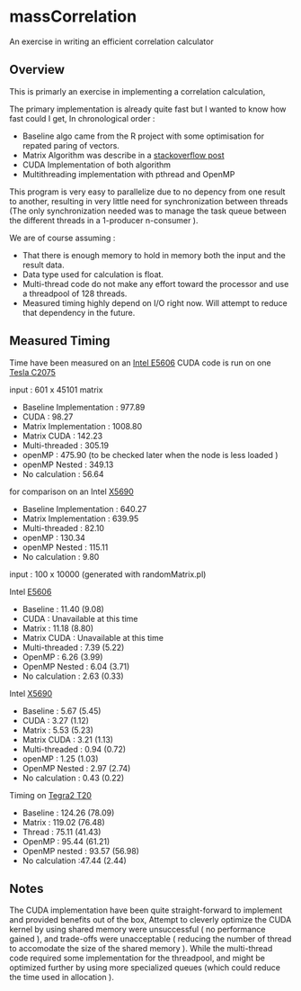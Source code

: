 # massCorrelation
An exercise in writing an efficient correlation calculator

## Overview

This is primarly an exercise in implementing a correlation calculation,

The primary implementation is already quite fast but I wanted to know how fast could I get,
In chronological order :
- Baseline algo came from the R project with some optimisation for repated paring of vectors.
- Matrix Algorithm was describe in a [stackoverflow post][4] 
- CUDA Implementation of both algorithm
- Multithreading implementation with pthread and OpenMP

This program is very easy to parallelize due to no depency from one result to another, resulting in very little need for synchronization between threads (The only synchronization needed was to manage the task queue between the different threads in a 1-producer n-consumer ).

We are of course assuming : 
- That there is enough memory to hold in memory both the input and the result data. 
- Data type used for calculation is float.
- Multi-thread code do not make any effort toward the processor and use a threadpool of 128 threads.
- Measured timing highly depend on I/O right now. Will attempt to reduce that dependency in the future. 

## Measured Timing

Time have been measured on an [Intel E5606][1]
CUDA code is run on one [Tesla C2075][2] 

input : 601 x 45101 matrix 

- Baseline Implementation : 977.89
- CUDA : 98.27
- Matrix Implementation : 1008.80
- Matrix CUDA : 142.23
- Multi-threaded : 305.19
- openMP : 475.90 (to be checked later when the node is less loaded )
- openMP Nested : 349.13
- No calculation : 56.64

for comparison on an Intel [X5690][3]

- Baseline Implementation : 640.27
- Matrix Implementation : 639.95
- Multi-threaded : 82.10
- openMP : 130.34
- openMP Nested : 115.11
- No calculation : 9.80

input : 100 x 10000 (generated with randomMatrix.pl)

Intel [E5606][1] 
- Baseline : 11.40 (9.08)
- CUDA : Unavailable at this time
- Matrix : 11.18 (8.80)
- Matrix CUDA : Unavailable at this time
- Multi-threaded : 7.39 (5.22)
- OpenMP : 6.26 (3.99)
- OpenMP Nested : 6.04  (3.71)
- No calculation : 2.63 (0.33)

Intel [X5690][3]
- Baseline : 5.67 (5.45)
- CUDA : 3.27 (1.12)
- Matrix : 5.53 (5.23)
- Matrix CUDA : 3.21 (1.13)
- Multi-threaded : 0.94 (0.72)
- openMP : 1.25 (1.03)
- OpenMP Nested : 2.97 (2.74)
- No calculation : 0.43 (0.22)

Timing on [Tegra2 T20][5]
- Baseline : 124.26 (78.09)
- Matrix : 119.02 (76.48)
- Thread : 75.11 (41.43)
- OpenMP : 95.44 (61.21)
- OpenMP nested : 93.57 (56.98)
- No calculation :47.44 (2.44)

## Notes

The CUDA implementation have been quite straight-forward to implement and provided benefits out of the box, Attempt to cleverly optimize the CUDA kernel by using shared memory were unsuccessful ( no performance gained ), and trade-offs were unacceptable ( reducing the number of thread to accomodate the size of the shared memory ).
While the multi-thread code required some implementation for the threadpool, and might be optimized further by using more specialized queues (which could reduce the time used in allocation ).

[1]:http://ark.intel.com/products/52583/Intel-Xeon-Processor-E5606-8M-Cache-2_13-GHz-4_80-GTs-Intel-QPI
[2]:http://www.nvidia.co.jp/docs/IO/43395/BD-05880-001_v02.pdf
[3]:http://ark.intel.com/products/52576/Intel-Xeon-Processor-X5690-12M-Cache-3_46-GHz-6_40-GTs-Intel-QPI
[4]:http://stackoverflow.com/a/18965892/105104
[5]:http://www.nvidia.com/object/tegra-superchip.html
